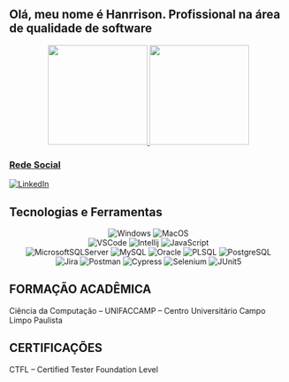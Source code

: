 ## Olá, meu nome é Hanrrison. Profissional na área de qualidade de software

<div align="center">
  <a href="https://github.com/hanrrison">
  <img height="180em" src="https://github-readme-stats.vercel.app/api?username=hanrrisonoliveira&show_icons=true&theme=dark&include_all_commits=true&count_private=true"/>
  <img height="180em" src="https://github-readme-stats.vercel.app/api/top-langs/?username=hanrrisonoliveira&layout=compact&langs_count=7&theme=dark"/>
</div>

<h3 align="left">Rede Social</h3>
  <div>
    <a href="https://www.linkedin.com/in/hanrrison" target="_blank"><img alt="LinkedIn" src="https://img.shields.io/badge/LinkedIn-0077B5?style=for-the-badge&logo=linkedin&logoColor=white" /></a> 
  </div>



## Tecnologias e Ferramentas

<div align="center">

<img alt="Windows" src="https://img.shields.io/badge/Windows-0078D6?style=for-the-badge&logo=windows&logoColor=white" />
<img alt="MacOS" src="https://img.shields.io/badge/mac%20os-000000?style=for-the-badge&logo=apple&logoColor=white" />
<br>

<img alt="VSCode" src="https://img.shields.io/badge/Visual_Studio_Code-0078D4?style=for-the-badge&logo=visual%20studio%20code&logoColor=white" />
<img alt="Intellij" src="https://img.shields.io/badge/IntelliJ%20IDEA-000000.svg?style=for-the-badge&logo=IntelliJ-IDEA&logoColor=white" />
<img alt="JavaScript" src="https://img.shields.io/badge/JavaScript-323330?style=for-the-badge&logo=javascript&logoColor=F7DF1E" />

<br>

<img alt="MicrosoftSQLServer" src="https://img.shields.io/badge/Microsoft%20SQL%20Server-CC2927?style=for-the-badge&logo=microsoft%20sql%20server&logoColor=white" />
<img alt="MySQL" src="https://img.shields.io/badge/MySQL-005C84?style=for-the-badge&logo=mysql&logoColor=white" />
<img alt="Oracle" src="https://img.shields.io/badge/Oracle-F80000?style=for-the-badge&logo=Oracle&logoColor=white" />
<img alt="PLSQL" src="https://img.shields.io/badge/PLSQL-F80000?style=for-the-badge&logo=oracle&logoColor=black" />
<img alt="PostgreSQL" src="https://img.shields.io/badge/PostgreSQL-316192?style=for-the-badge&logo=postgresql&logoColor=white" />

<br>

<img alt="Jira" src="https://img.shields.io/badge/Jira-0052CC?style=for-the-badge&logo=Jira&log" />
<img alt="Postman" src="https://img.shields.io/badge/Postman-FF6C37.svg?style=for-the-badge&logo=Postman&logoColor=white" />
<img alt="Cypress" src="https://img.shields.io/badge/Cypress-17202C.svg?style=for-the-badge&logo=Cypress&logoColor=white" />
<img alt="Selenium" src="https://img.shields.io/badge/Selenium-43B02A.svg?style=for-the-badge&logo=Selenium&logoColor=white" />
<img alt="JUnit5" src="https://img.shields.io/badge/JUnit5-25A162.svg?style=for-the-badge&logo=JUnit5&logoColor=white" />

<br>

</div>

## FORMAÇÃO ACADÊMICA 
Ciência da Computação – UNIFACCAMP – Centro Universitário Campo Limpo
Paulista

## CERTIFICAÇÕES
CTFL – Certified Tester Foundation Level
